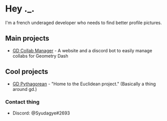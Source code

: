 # Hey ._.

I'm a french underaged developer who needs to find better profile pictures.

## Main projects

- [GD Collab Manager](https://github.com/Syudagye/GDCollabManager) - A website and a discord bot to easily manage collabs for Geometry Dash

## Cool projects

- [GD Pythagorean](https://github.com/gd-Pythagorean) - "Home to the Euclidean project." (Basically a thing around gd.)

### Contact thing

- Discord: @Syudagye#2693
